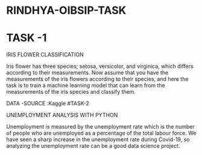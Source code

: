 # RINDHYA-OIBSIP-TASK
# TASK -1
IRIS FLOWER CLASSIFICATION

Iris flower has three species; setosa, versicolor, and virginica, which differs according to their
measurements. Now assume that you have the measurements of the iris flowers according to
their species, and here the task is to train a machine learning model that can learn from the
measurements of the iris species and classify them. 

DATA -SOURCE :Kaggle 
#TASK-2

UNEMPLOYMENT ANALYSIS WITH PYTHON

Unemployment is measured by the unemployment rate which is the number of people
who are unemployed as a percentage of the total labour force. We have seen a sharp
increase in the unemployment rate during Covid-19, so analyzing the unemployment rate
can be a good data science project. 
